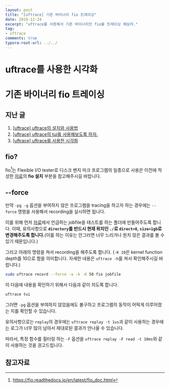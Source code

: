 ```yaml
---
layout: post
title: "[uftrace] 기존 바이너리 fio 트레이싱"
date: 2019-12-24
excerpt: "uftrace를 사용해서 기존 바이너리인 fio를 트레이싱 해보자."
tag:
- uftrace
comments: true
typora-root-url: ../../
---
```


# uftrace를 사용한 시각화

# 기존 바이너리 fio 트레이싱

## 지난 글

1. [[uftrace] uftrace의 설치와 사용법](https://blackinkgj.github.io/uftrace-installation/)
2. [[uftrace] uftrace의 tui를 사용해보도록 하자.](https://blackinkgj.github.io/uftrace-tui/)
3. [[uftrace] uftrace를 사용한 시각화](https://blackinkgj.github.io/uftrace-visualization/)

## fio?

fio[^1]는 Flexible I/O tester로 디스크 벤치 마크 프로그램의 일종으로 사용은 이전에 작성한 [자료](https://blackinkgj.github.io/installation-qemu-nvme/)의 **fio 설치** 부분을 참고해주시길 바랍니다.

## --force

만약 `-pg -g` 옵션을 부여하지 않은 프로그램을 tracing을 하고자 하는 경우에는 `--force` 명령을 사용해서 recording을 실시하면 됩니다.

이를 위해 먼저 [자료](https://blackinkgj.github.io/installation-qemu-nvme/)에서 언급하는 jobfile을 테스트를 하는 폴더에 만들어주도록 합니다. 이때, 유의사항으로 **`directory`를 반드시 현재 위치인 `./`로 `direct=0`, `size=1gb`로 변경해주도록 합니다.**(이를 하는 이유는 안그러면 너무 느리거나 원치 않은 결과를 볼 수 있기 때문입니다.)

그리고 아래의 명령을 쳐서 recording을 해주도록 합니다. (`-K 10`은 kernel function depth를 10으로 함을 의미합니다. 자세한 내용은 `uftrace -h`를 쳐서 확인해주시길 바랍니다.)

```bash
sudo uftrace record --force -a -k -K 50 fio jobfile
```

이 다음에 내용을 확인하기 위해서 다음과 같이 치도록 합니다.

```bash
uftrace tui
```

그러면 `-pg` 옵션을 부여하지 않았음에도 불구하고 프로그램의 동작이 어떡게 이루어졌는 지를 확인할 수 있습니다.

유의사항으로는 `replay`의 경우에는 `uftrace replay -t 1us`과 같이 사용하는 경우에는 로그가 너무 많이 남아서 제대로된 결과가 안나올 수 있습니다.

따라서, 특정 함수를 필터링 하는 `-F` 옵션을 `uftrace replay -F read -t 10ms`와 같이 사용하는 것을 권고드립니다. 



참고자료
----

[^1]: https://fio.readthedocs.io/en/latest/fio_doc.html